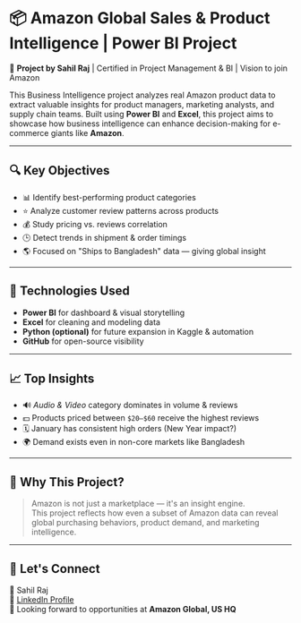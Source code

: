 # 📦 Amazon Global Sales & Product Intelligence | Power BI Project

🚀 **Project by Sahil Raj** | Certified in Project Management & BI | Vision to join Amazon

This Business Intelligence project analyzes real Amazon product data to extract valuable insights for product managers, marketing analysts, and supply chain teams. Built using **Power BI** and **Excel**, this project aims to showcase how business intelligence can enhance decision-making for e-commerce giants like **Amazon**.

---

## 🔍 Key Objectives

- 📊 Identify best-performing product categories
- ⭐ Analyze customer review patterns across products
- 💰 Study pricing vs. reviews correlation
- 🕒 Detect trends in shipment & order timings
- 🌎 Focused on "Ships to Bangladesh" data — giving global insight

---

## 📌 Technologies Used

- **Power BI** for dashboard & visual storytelling
- **Excel** for cleaning and modeling data
- **Python (optional)** for future expansion in Kaggle & automation
- **GitHub** for open-source visibility

---

## 📈 Top Insights

- 🔊 *Audio & Video* category dominates in volume & reviews
- 💵 Products priced between `$20–$60` receive the highest reviews
- 🗓️ January has consistent high orders (New Year impact?)
- 🌍 Demand exists even in non-core markets like Bangladesh

---

## 🎯 Why This Project?

> Amazon is not just a marketplace — it's an insight engine.  
This project reflects how even a subset of Amazon data can reveal global purchasing behaviors, product demand, and marketing intelligence.

---

## 🤝 Let's Connect

👤 Sahil Raj  
🔗 [LinkedIn Profile](https://www.linkedin.com/in/sahil-your-url)  
💼 Looking forward to opportunities at **Amazon Global, US HQ**  
